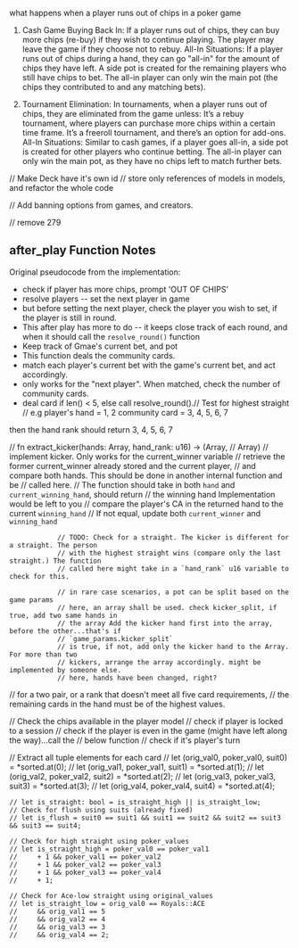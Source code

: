 what happens when a player runs out of chips in a poker game

1. Cash Game
Buying Back In:
If a player runs out of chips, they can buy more chips (re-buy) if they wish to continue playing.
The player may leave the game if they choose not to rebuy.
All-In Situations:
If a player runs out of chips during a hand, they can go "all-in" for the amount of chips they have left. A side pot is created for the remaining players who still have chips to bet.
The all-in player can only win the main pot (the chips they contributed to and any matching bets).

2. Tournament
Elimination:
In tournaments, when a player runs out of chips, they are eliminated from the game unless:
It’s a rebuy tournament, where players can purchase more chips within a certain time frame.
It’s a freeroll tournament, and there’s an option for add-ons.
All-In Situations:
Similar to cash games, if a player goes all-in, a side pot is created for other players who continue betting.
The all-in player can only win the main pot, as they have no chips left to match further bets.


// Make Deck have it's own id
// store only references of models in models, and refactor the whole code


// Add banning options from games, and creators.

// remove 279
## after_play Function Notes
Original pseudocode from the implementation:
- check if player has more chips, prompt 'OUT OF CHIPS'
- resolve players -- set the next player in game
- but before setting the next player, check the player you wish to set, if the player is still in round.
- This after play has more to do -- it keeps close track of each round, and when it should call the `resolve_round()` function
- Keep track of Gmae's current bet, and pot
- This function deals the community cards.
- match each player's current bet with the game's current bet, and act accordingly.
- only works for the "next player". When matched, check the number of community cards.
- deal card if len() < 5, else call resolve_round().// Test for highest straight
// e.g
player's hand = 1, 2
community card = 3, 4, 5, 6, 7

then the hand rank should return 3, 4, 5, 6, 7


// fn extract_kicker(hands: Array<Hand>, hand_rank: u16) -> (Array<Hand>,
// Array<Card>)
// implement kicker. Only works for the current_winner variable
// retrieve the former current_winner already stored and the current player,
// and compare both hands. This should be done in another internal function and be
                // called here.
                // The function should take in both `hand` and `current_winning_hand`, should return
                // the winning hand Implementation would be left to you
                // compare the player's CA in the returned hand to the current `winning_hand`
                // If not equal, update both `current_winner` and `winning_hand`

                // TODO: Check for a straight. The kicker is different for a straight. The person
                // with the highest straight wins (compare only the last straight.) The function
                // called here might take in a `hand_rank` u16 variable to check for this.

                // in rare case scenarios, a pot can be split based on the game params
                // here, an array shall be used. check kicker_split, if true, add two same hands in
                // the array Add the kicker hand first into the array, before the other...that's if
                // `game_params.kicker_split`
                // is true, if not, add only the kicker hand to the Array. For more than two
                // kickers, arrange the array accordingly. might be implemented by someone else.
                // here, hands have been changed, right?

// for a two pair, or a rank that doesn't meet all five card requirements, 
// the remaining cards in the hand must be of the highest values.


// Check the chips available in the player model
            // check if player is locked to a session
            // check if the player is even in the game (might have left along the way)...call the
            // below function
            // check if it's player's turn

// Extract all tuple elements for each card
    // let (orig_val0, poker_val0, suit0) = *sorted.at(0);
    // let (orig_val1, poker_val1, suit1) = *sorted.at(1);
    // let (orig_val2, poker_val2, suit2) = *sorted.at(2);
    // let (orig_val3, poker_val3, suit3) = *sorted.at(3);
    // let (orig_val4, poker_val4, suit4) = *sorted.at(4);
    
    // let is_straight: bool = is_straight_high || is_straight_low;
    // Check for flush using suits (already fixed)
    // let is_flush = suit0 == suit1 && suit1 == suit2 && suit2 == suit3 && suit3 == suit4;

    // Check for high straight using poker_values
    // let is_straight_high = poker_val0 == poker_val1
    //     + 1 && poker_val1 == poker_val2
    //     + 1 && poker_val2 == poker_val3
    //     + 1 && poker_val3 == poker_val4
    //     + 1;

    // Check for Ace-low straight using original_values
    // let is_straight_low = orig_val0 == Royals::ACE
    //     && orig_val1 == 5
    //     && orig_val2 == 4
    //     && orig_val3 == 3
    //     && orig_val4 == 2;